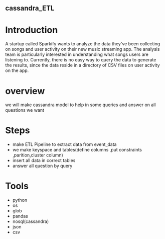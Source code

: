 ## cassandra_ETL


# Introduction
A startup called Sparkify wants to analyze the data they've been collecting on songs and user activity on their new music streaming app. The analysis team is particularly interested in understanding what songs users are listening to. Currently, there is no easy way to query the data to generate the results, since the data reside in a directory of CSV files on user activity on the app.

# overview
we will make cassandra model to help in some queries and answer on all questions we want

# Steps
- make ETL Pipeline to extract data from event_data 
- we make keyspace and tables(define columns ,put constraints ,parition,cluster column)
- insert all data in correct tables
- answer all question by query

# Tools
- python
- os
- glob
- pandas
- nosql(cassandra)
- json
- csv
